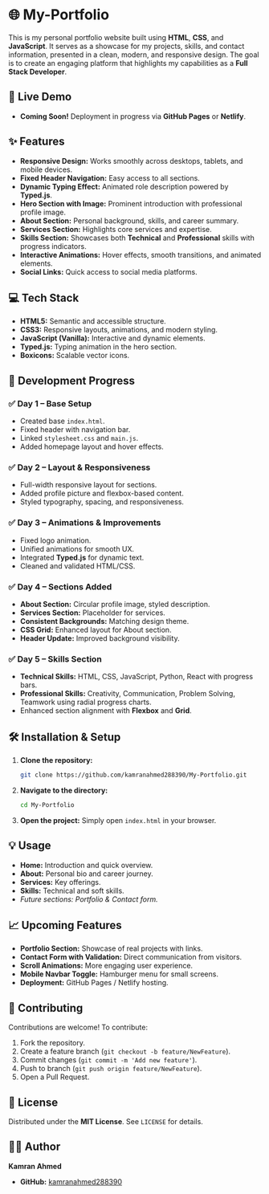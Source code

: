 # 🌐 My-Portfolio

This is my personal portfolio website built using **HTML**, **CSS**, and **JavaScript**. It serves as a showcase for my projects, skills, and contact information, presented in a clean, modern, and responsive design. The goal is to create an engaging platform that highlights my capabilities as a **Full Stack Developer**.

## 🚀 Live Demo

* **Coming Soon!** Deployment in progress via **GitHub Pages** or **Netlify**.

## ✨ Features

* **Responsive Design:** Works smoothly across desktops, tablets, and mobile devices.
* **Fixed Header Navigation:** Easy access to all sections.
* **Dynamic Typing Effect:** Animated role description powered by **Typed.js**.
* **Hero Section with Image:** Prominent introduction with professional profile image.
* **About Section:** Personal background, skills, and career summary.
* **Services Section:** Highlights core services and expertise.
* **Skills Section:** Showcases both **Technical** and **Professional** skills with progress indicators.
* **Interactive Animations:** Hover effects, smooth transitions, and animated elements.
* **Social Links:** Quick access to social media platforms.

## 💻 Tech Stack

* **HTML5:** Semantic and accessible structure.
* **CSS3:** Responsive layouts, animations, and modern styling.
* **JavaScript (Vanilla):** Interactive and dynamic elements.
* **Typed.js:** Typing animation in the hero section.
* **Boxicons:** Scalable vector icons.

## 📅 Development Progress

### ✅ Day 1 – Base Setup

* Created base `index.html`.
* Fixed header with navigation bar.
* Linked `stylesheet.css` and `main.js`.
* Added homepage layout and hover effects.

### ✅ Day 2 – Layout & Responsiveness

* Full-width responsive layout for sections.
* Added profile picture and flexbox-based content.
* Styled typography, spacing, and responsiveness.

### ✅ Day 3 – Animations & Improvements

* Fixed logo animation.
* Unified animations for smooth UX.
* Integrated **Typed.js** for dynamic text.
* Cleaned and validated HTML/CSS.

### ✅ Day 4 – Sections Added

* **About Section:** Circular profile image, styled description.
* **Services Section:** Placeholder for services.
* **Consistent Backgrounds:** Matching design theme.
* **CSS Grid:** Enhanced layout for About section.
* **Header Update:** Improved background visibility.

### ✅ Day 5 – Skills Section

* **Technical Skills:** HTML, CSS, JavaScript, Python, React with progress bars.
* **Professional Skills:** Creativity, Communication, Problem Solving, Teamwork using radial progress charts.
* Enhanced section alignment with **Flexbox** and **Grid**.

## 🛠️ Installation & Setup

1. **Clone the repository:**

   ```bash
   git clone https://github.com/kamranahmed288390/My-Portfolio.git
   ```
2. **Navigate to the directory:**

   ```bash
   cd My-Portfolio
   ```
3. **Open the project:**
   Simply open `index.html` in your browser.

## 💡 Usage

* **Home:** Introduction and quick overview.
* **About:** Personal bio and career journey.
* **Services:** Key offerings.
* **Skills:** Technical and soft skills.
* *Future sections: Portfolio & Contact form.*

## 📈 Upcoming Features

* **Portfolio Section:** Showcase of real projects with links.
* **Contact Form with Validation:** Direct communication from visitors.
* **Scroll Animations:** More engaging user experience.
* **Mobile Navbar Toggle:** Hamburger menu for small screens.
* **Deployment:** GitHub Pages / Netlify hosting.

## 🤝 Contributing

Contributions are welcome! To contribute:

1. Fork the repository.
2. Create a feature branch (`git checkout -b feature/NewFeature`).
3. Commit changes (`git commit -m 'Add new feature'`).
4. Push to branch (`git push origin feature/NewFeature`).
5. Open a Pull Request.

## 📄 License

Distributed under the **MIT License**. See `LICENSE` for details.

## 👨‍💻 Author

**Kamran Ahmed**

* **GitHub:** [kamranahmed288390](https://github.com/kamranahmed288390)
